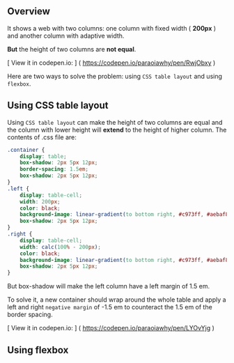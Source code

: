 ## Overview

It shows a web with two columns: one column with fixed width ( __200px__ ) and another column with adaptive width.

__But__ the height of two columns are __not equal__.

[ View it in codepen.io: ] ( https://codepen.io/paraoiawhy/pen/RwjObxy )

Here are two ways to solve the problem: using `CSS table layout` and using `flexbox`.

## Using __CSS table layout__

Using `CSS table layout` can make the height of two columns are equal and the column with lower height will __extend__ to the height of higher column. The contents of 
.css file are:

```CSS
.container {
    display: table;
    box-shadow: 2px 5px 12px;
    border-spacing: 1.5em;
    box-shadow: 2px 5px 12px;
}
.left {
    display: table-cell;
    width: 200px;
    color: black;
    background-image: linear-gradient(to bottom right, #c973ff, #aebaf8);
    box-shadow: 2px 5px 12px;
}
.right {
    display: table-cell;
    width: calc(100% - 200px);
    color: black;
    background-image: linear-gradient(to bottom right, #c973ff, #aebaf8);
    box-shadow: 2px 5px 12px;
}
```

But box-shadow will make the left column have a left margin of 1.5 em.

To solve it, a new container should wrap around the whole table and apply a left and right `negative margin` of -1.5 em to counteract the 1.5 em of the border spacing.

[ View it in codepen.io: ] ( https://codepen.io/paraoiawhy/pen/LYOvYjg )
## Using flexbox
